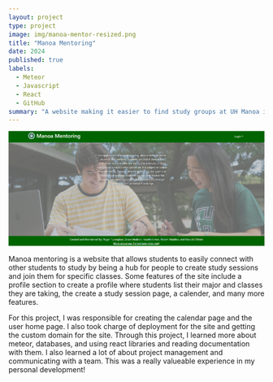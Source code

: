 ```yaml
---
layout: project
type: project
image: img/manoa-mentor-resized.png
title: "Manoa Mentoring"
date: 2024
published: true
labels:
  - Meteor
  - Javascript
  - React
  - GitHub
summary: "A website making it easier to find study groups at UH Manoa in their ICS department."
---
```


<img class="img-fluid" src="../img/manoa-mentor.png">

Manoa mentoring is a website that allows students to easily connect with other students to study by being a hub for people to create study sessions and join them for specific classes.
Some features of the site include a profile section to create a profile where students list their major and classes they are taking, the create a study session page, a calender, and many more features.

For this project, I was responsible for creating the calendar page and the user home page. I also took charge of deployment for the site and getting the custom domain for the site. Through this project, I learned more about meteor, databases, and using react libraries and reading documentation with them.
I also learned a lot of about project management and communicating with a team. This was a really valueable experience in my personal development!

